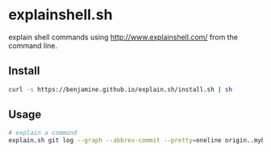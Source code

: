 explainshell.sh
===============

explain shell commands using http://www.explainshell.com/ from the command line.

Install
-------
``` sh
curl -s https://benjamine.github.io/explain.sh/install.sh | sh
```

Usage
-----
``` sh
# explain a command
explain.sh git log --graph --abbrev-commit --pretty=oneline origin..mybranch
```
